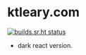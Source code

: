 # ktleary.com

[![builds.sr.ht status](https://git.sr.ht/~djlooop/ktleary.com.svg)](https://git.sr.ht/~djlooop/ktleary.com?)

- dark react version.
